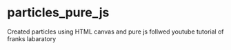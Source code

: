# particles_pure_js
Created particles using HTML canvas and pure js follwed youtube tutorial of franks labaratory
